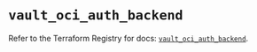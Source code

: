 # `vault_oci_auth_backend`

Refer to the Terraform Registry for docs: [`vault_oci_auth_backend`](https://registry.terraform.io/providers/hashicorp/vault/5.3.0/docs/resources/oci_auth_backend).
